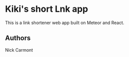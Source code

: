 # Kiki's short Lnk app

This is a link shortener web app built on Meteor and React.

## Authors
Nick Carmont
